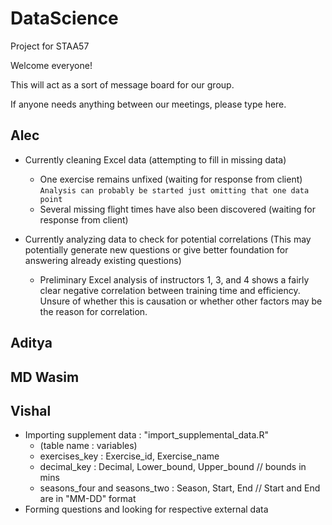 # DataScience
Project for STAA57

Welcome everyone!

This will act as a sort of message board for our group.

If  anyone needs anything between our meetings, please type here.

## Alec
- Currently cleaning Excel data (attempting to fill in missing data)
  - One exercise remains unfixed (waiting for response from client) `Analysis can probably be started just omitting that one data point`
  - Several missing flight times have also been discovered (waiting for response from client)
  
- Currently analyzing data to check for potential correlations (This may potentially generate new questions or give better foundation for answering already existing questions)
  - Preliminary Excel analysis of instructors 1, 3, and 4 shows a fairly clear negative correlation between training time and efficiency. Unsure of whether this is causation or    whether other factors may be the reason for correlation.
  
## Aditya


## MD Wasim


## Vishal
- Importing supplement data : "import_supplemental_data.R"
  - (table name : variables) 
  - exercises_key : Exercise_id, Exercise_name
  - decimal_key : Decimal, Lower_bound, Upper_bound // bounds in mins
  - seasons_four and seasons_two : Season, Start, End // Start and End are in "MM-DD" format
- Forming questions and looking for respective external data
